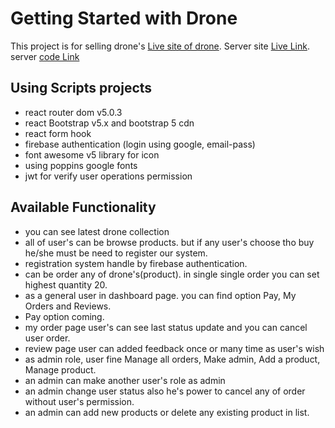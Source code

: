 # Getting Started with Drone

This project is for selling drone's [Live site of drone](https://drone-45254.web.app/). Server site [Live Link](https://imran-drone.herokuapp.com/). server [code Link](https://github.com/programming-hero-web-course-4/niche-website-server-side-imran-de)

## Using Scripts projects
- react router dom v5.0.3
- react Bootstrap v5.x and bootstrap 5 cdn
- react form hook
- firebase authentication (login using google, email-pass) 
- font awesome v5 library for icon
- using poppins google fonts
- jwt for verify user operations permission

## Available Functionality
- you can see latest drone collection
- all of user's can be browse products. but if any user's choose tho buy he/she must be need to register our system.
- registration system handle by firebase authentication.
- can be order any of drone's(product). in single single order you can set highest quantity 20.
- as a general user in dashboard page. you can find option Pay, My Orders and Reviews.
- Pay option coming.
- my order page user's can see last status update and you can cancel user order.
- review page user can added feedback once or many time as user's wish
- as admin role, user fine Manage all orders, Make admin, Add a product, Manage product.
- an admin can make another user's role as admin
- an admin change user status also he's power to cancel any of order without user's permission. 
- an admin can add new products or delete any existing product in list. 